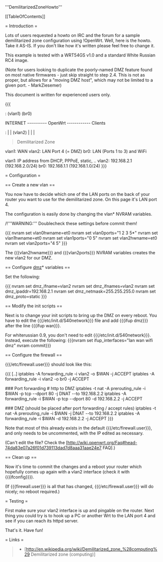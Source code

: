 '''DemilitarizedZoneHowto'''

\[\[TableOfContents\]\]

= Introduction =

Lots of users requested a howto on IRC and the forum for a sample
demilitarized zone configuration using !OpenWrt. Well, here is the
howto. Take it AS-IS. If you don't like how it's written please feel
free to change it.

This example is tested with a WRT54GS v1.0 and a standard White Russian
RC4 image.

(Note for users looking to duplicate the poorly-named DMZ feature found
on most native firmwares - just skip straight to step 2.4. This is not
as proper, but allows for a "moving DMZ host", which may not be limited
to a given port. - MarkZiesemer)

This document is written for experienced users only.

{{{

:   (vlan1) (br0)

INTERNET ---------- OpenWrt ------------ Clients

:   | 
    | (vlan2)
    | 
    | 
    | 

> Demilitarized Zone

vlan1: WAN vlan2: LAN Port 4 (= DMZ) br0: LAN (Ports 1 to 3) and WiFi

vlan1: IP address from DHCP, PPPoE, static, .. vlan2: 192.168.2.1
(192.168.2.0/24) br0: 192.168.1.1 (192.168.1.0/24) }}}

= Configuration =

== Create a new vlan ==

You now have to decide which one of the LAN ports on the back of your
router you want to use for the demilitarized zone. On this page it's LAN
port 4.

The configuration is easily done by changing the vlan\* NVRAM variables.

/!'''WARNING:''' Doublecheck these settings before commit them!

{{{ nvram set vlan0hwname=et0 nvram set vlan0ports="1 2 3 5\*" nvram set
vlan1hwname=et0 nvram set vlan1ports="0 5" nvram set vlan2hwname=et0
nvram set vlan2ports="4 5" }}}

The {{{vlan2hwname}}} and {{{vlan2ports}}} NVRAM variables creates the
new vlan2 for our DMZ.

== Configure [dmz]()\* variables ==

Set the following:

{{{ nvram set dmz\_ifname=vlan2 nvram set dmz\_ifnames=vlan2 nvram set
dmz\_ipaddr=192.168.2.1 nvram set dmz\_netmask=255.255.255.0 nvram set
dmz\_proto=static }}}

== Modify the init scripts ==

Next is to change your init scripts to bring up the DMZ on every reboot.
You have to edit the {{{/etc/init.d/S40network}}} file and add {{{ifup
dmz}}} after the line {{{ifup wan}}}.

For whiterussian 0.9, you don't need to edit
{{{/etc/init.d/S40network}}}. Instead, execute the following: {{{nvram
set ifup\_interfaces="lan wan wifi dmz" nvram commit}}}

== Configure the firewall ==

{{{/etc/firewall.user}}} should look like this:

{{{ \[..\] iptables -A forwarding\_rule -i vlan2 -o \$WAN -j ACCEPT
iptables -A forwarding\_rule -i vlan2 -o br0 -j ACCEPT

\#\#\# Port forwarding \# http to DMZ iptables -t nat -A
prerouting\_rule -i \$WAN -p tcp --dport 80 -j DNAT --to 192.168.2.2
iptables -A forwarding\_rule -i \$WAN -p tcp --dport 80 -d 192.168.2.2
-j ACCEPT

\#\#\# DMZ (should be placed after port forwarding / accept rules)
iptables -t nat -A prerouting\_rule -i \$WAN -j DNAT --to 192.168.2.2
iptables -A forwarding\_rule -i \$WAN -d 192.168.2.2 -j ACCEPT }}}

Note that most of this already exists in the default
{{{/etc/firewall.user}}}, and only needs to be uncommented, with the IP
edited as necessary.

(Can't edit the file? Check the
\[<http://wiki.openwrt.org/Faq#head-74da83e07a26f01d739113dad7d8aaa31aae24e7>
FAQ\].)

== Clean up ==

Now it's time to commit the changes and a reboot your router which
hopefully comes up again with a vlan2 interface (check it with
{{{ifconfig}}}).

(If {{{firewall.user}}} is all that has changed,
{{{/etc/firewall.user}}} will do nicely; no reboot required.)

= Testing =

First make sure your vlan2 interface is up and pingable on the router.
Next thing you could try is to hook up a PC or another Wrt to the LAN
port 4 and see if you can reach its httpd server.

That's it. Have fun!

= Links =

> -   \[<http://en.wikipedia.org/wiki/Demilitarized_zone_%28computing%29>
>     Demilitarized zone (computing)\]

